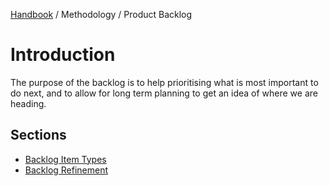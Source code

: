 [Handbook](../../../README.md) / Methodology / Product Backlog

# Introduction

The purpose of the backlog is to help prioritising what is most important to do next, and to allow for long term planning to get an idea of where we are heading.

## Sections

- [Backlog Item Types](backlog-item-types.md)
- [Backlog Refinement](backlog-refinement.md)